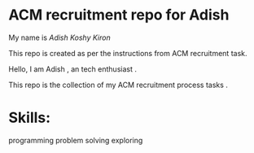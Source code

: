 # ACM recruitment repo for Adish

My name is *Adish Koshy Kiron*

This repo is created as per the instructions from ACM recruitment task.

Hello, I am Adish , an tech enthusiast .

This repo is the collection of my ACM recruitment process tasks .

# Skills:
programming
problem solving
exploring
